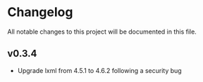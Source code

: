 # Changelog

All notable changes to this project will be documented in this file.

## v0.3.4

* Upgrade lxml from 4.5.1 to 4.6.2 following a security bug

